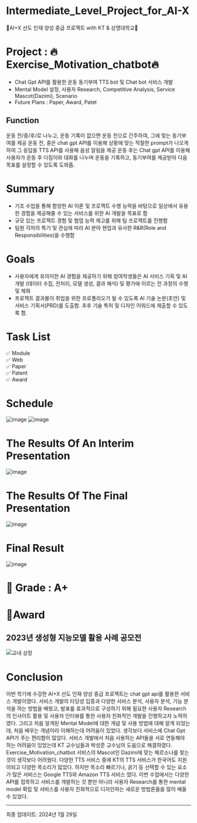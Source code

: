 # Intermediate_Level_Project_for_AI-X
🤖AI+X 선도 인재 양성 중급 프로젝트 with KT & 상명대학교🤖

# Project : 🔥Exercise_Motivation_chatbot🔥

  - Chat Gpt API를 활용한 운동 동기부여 TTS bot 및 Chat bot 서비스 개발
  - Mental Model 설정, 사용자 Research, Competitive Analysis, Service Mascot(Dazimi), Scenario
  - Future Plans : Paper, Award, Patet

## Function
운동 전/중/후/로 나누고, 운동 기록이 없으면 운동 전으로 간주하여, 그에 맞는 동기부여를 제공
운동 전, 중은 chat gpt API를 이용해 상황에 맞는 적절한 prompt가 나오게 하여 그 응답을 TTS API를 사용해 음성 알림을 제공
운동 후는 Chat gpt API를 이용해 사용자가 운동 후 다짐이와 대화를 나누며 운동을 기록하고, 동기부여를 제공받아 다음 목표를 설정할 수 있도록 도와줌.


# Summary

  - 기초 수업을 통해 함양한 AI 이론 및 프로젝트 수행 능력을 바탕으로 일상에서 유용한 경험을 제공해줄 수 있는 서비스를 위한 AI 개발을 목표로 함
  - 규모 있는 프로젝트 경험 및 협업 능력 제고를 위해 팀 프로젝트를 진행함
  - 팀원 각자의 특기 및 관심에 따라 AI 분야 현업과 유사한 R&R(Role and Responsibilities)을 수행함

# Goals
  - 사용자에게 유의미한 AI 경험을 제공하기 위해 참여학생들은 AI 서비스 기획 및 AI 개발 (데이터 수집, 전처리, 모델 생성, 결과 해석) 및 평가에 이르는 전 과정의 수행 및 체화
  - 프로젝트 결과물이 취업을 위한 프로폴리오가 될 수 있도록 AI 기술 논문(초안) 및 서비스 기획서(PRD)를 도출함. 추후 기술 특허 및 디자인 어워드에 제출할 수 있도록 함.

# Task List

  ✅ Module<br/>
  ✅ Web<br/>
  ✅ Paper<br/>
  ✅ Patent<br/>
  ✅ Award<br/>
  
  

# Schedule
![image](https://github.com/jinseok19/Intermediate_Level_Project_for_AI-X/assets/121952875/b8942d53-f952-4f66-ae23-caedcaaa22e3)
![image](https://github.com/jinseok19/Intermediate_Level_Project_for_AI-X/assets/121952875/6d202694-6eba-42c8-b149-578b0f79d28d)

# The Results Of An Interim Presentation
![image](https://github.com/jinseok19/Intermediate_Level_Project_for_AI-X/assets/121952875/0965afb5-60bd-4463-b257-01bfa1659891)

# The Results Of The Final Presentation
![image](https://github.com/jinseok19/Intermediate_Level_Project_for_AI-X/assets/121952875/91ee81ca-0f82-4591-93fa-8e3b88dd4d56)

# Final Result
![image](https://github.com/jinseok19/Intermediate_Level_Project_for_AI-X/assets/121952875/25137d33-201a-4d13-98a3-770075c6bb9f)


# 🎯 Grade : A+

# 🥇Award
## 2023년 생성형 지능모델 활용 사례 공모전
![교내 상장](https://github.com/jinseok19/Intermediate_Level_Project_for_AI-X/assets/121952875/37865010-cd1b-4118-9148-d4ea7e0e51b8)




# Conclusion

이번 학기에 수강한 AI+X 선도 인재 양성 중급 프로젝트는 chat gpt api를 활용한 서비스 개발이였다. 서비스 개발의 타당성 입증과 다양한 서비스 분석, 사용자 분석, 기능 분석을 하는 방법을 배웠고, 발표를 효과적으로 구성하기 위해 필요한 사용자 Research의 인사이트 활용 및 사용자 인터뷰를 통한 사용자 친화적인 개발을 진행하고자 노력하였다. 그리고 처음 알게된 Mental Model에 대한 개념 및 사용 방법에 대해 알게 되었는데, 처음 배우는 개념이라 이해하는데 어려움이 있었다. 생각보다 서비스에 Chat Gpt API가 주는 편리함이 많았다. 서비스 개발에서 처음 사용하는 API들을 서로 연동해야 하는 어려움이 있었는데 KT 교수님들과 박성준 교수님의 도움으로 해결하였다. Exercise_Motivation_chatbot 서비스의 Mascot인 Dazimi에 맞는 페르소나를 찾는 것이 생각보다 어려웠다. 다양한 TTS 서비스 중에 KT의 TTS 서비스가 한국어도 지원이되고 다양한 목소리가 많았다. 하지만 목소리 빠르기나, 굵기 등 선택할 수 있는 요소가 많은 서비스는 Google TTS와 Amazon TTS 서비스 였다. 이번 수업에서는 다양한 API를 접목하고 서비스를 개발하는 것 뿐만 아니라 사용자 Research를 통한 mental model 확립 및 서비스를 사용자 친화적으로 디자인하는 새로운 방법론들을 많이 배울 수 있었다.


-------------------------------------------------------------------------------------------------------
최종 업데이트: 2024년 1월 29일







